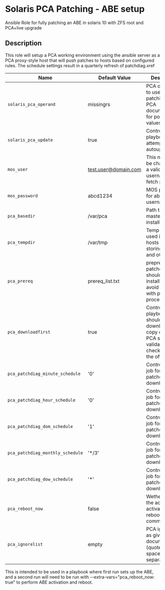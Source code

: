 # Solaris PCA Patching - ABE setup
Ansible Role for fully patching an ABE in solaris 10 with ZFS root and PCA+live upgrade

## Description

This role will setup a PCA working environment using the ansible server as a PCA proxy-style host that will push patches to hosts based on configured rules.
The schedule settings result in a quarterly refresh of patchdiag.xref

| Name           | Default Value | Description                        |
| -------------- | ------------- | -----------------------------------|
| `solaris_pca_operand` | missingrs | PCA operands to use for patching, see PCA documentation for possible values |
| `solaris_pca_update` | true | Controls if the playbook will attempt PCA autoupdate |
| `mos_user` | test.user@domain.com | This needs to be changed to a valid MOS username, to fetch patches |
| `mos_password` | abcd1234 | MOS password for above MOS username |
| `pca_basedir` | /var/pca | Path to ansible master pca installation/repo |
| `pca_tempdir` | /var/tmp | Temp dir to be used in target hosts for storing patches and other data |
| `pca_prereq` | prereq_list.txt | prepreq patches that should be installed to avoid issues with patching process |
| `pca_downloadfirst` | true | Controls if playbook should download a copy of the PCA script validated with checksum from the official site |
| `pca_patchdiag_minute_schedule` | '0' | Controls cron job for patchdiag.xref download |
| `pca_patchdiag_hour_schedule` | '0' | Controls cron job for patchdiag.xref download |
| `pca_patchdiag_dom_schedule` | '1' | Controls cron job for patchdiag.xref download |
| `pca_patchdiag_monthly_schedule` | '*/3' | Controls cron job for patchdiag.xref download |
| `pca_patchdiag_dow_schedule` | '*' | Controls cron job for patchdiag.xref download |
| `pca_reboot_now` | false | Wether to run the actual ABE activation and reboot commands |
| `pca_ignorelist` | empty | PCA ignore list, as given in PCA documentation (quote for space separated list |

This is intended to be used in a playbook where first run sets up the ABE, and a second run will need to be run with --extra-vars="pca_reboot_now: true" to perform ABE activation and reboot.
